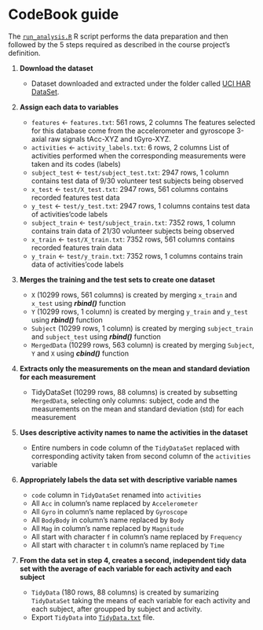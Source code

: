 # CodeBook guide

The [`run_analysis.R`](https://github.com/xyzdiego/Getting-and-Cleaning-Data-Course-Project/blob/master/run_analysis.R) R script performs the data preparation and then followed by the 5 steps required as described in the course project’s definition.

1. **Download the dataset**
	* Dataset downloaded and extracted under the folder called [UCI HAR DataSet](https://d396qusza40orc.cloudfront.net/getdata%2Fprojectfiles%2FUCI%20HAR%20Dataset.zip).

2. **Assign each data to variables**
	* `features` <- `features.txt`: 561 rows, 2 columns
	The features selected for this database come from the accelerometer and gyroscope 3-axial raw signals tAcc-XYZ and tGyro-XYZ.
	* `activities` <- `activity_labels.txt`: 6 rows, 2 columns
	List of activities performed when the corresponding measurements were taken and its codes (labels)
	* `subject_test` <- `test/subject_test.txt`: 2947 rows, 1 column
	contains test data of 9/30 volunteer test subjects being observed
	* `x_test` <- `test/X_test.txt`: 2947 rows, 561 columns
	contains recorded features test data
	* `y_test` <- `test/y_test.txt`: 2947 rows, 1 columns
	contains test data of activities’code labels
	* `subject_train` <- `test/subject_train.txt`: 7352 rows, 1 column
	contains train data of 21/30 volunteer subjects being observed
	* `x_train` <- `test/X_train.txt`: 7352 rows, 561 columns
	contains recorded features train data
	* `y_train` <- `test/y_train.txt`: 7352 rows, 1 columns
	contains train data of activities’code labels

3. **Merges the training and the test sets to create one dataset**
	* `X` (10299 rows, 561 columns) is created by merging `x_train` and `x_test` using _**rbind()**_ function
	* `Y` (10299 rows, 1 column) is created by merging `y_train` and `y_test` using _**rbind()**_ function
	* `Subject` (10299 rows, 1 column) is created by merging `subject_train` and `subject_test` using _**rbind()**_ function
	* `MergedData` (10299 rows, 563 column) is created by merging `Subject`, `Y` and `X` using _**cbind()**_ function

4. **Extracts only the measurements on the mean and standard deviation for each measurement**
	* TidyDataSet (10299 rows, 88 columns) is created by subsetting `MergedData`, selecting only columns: subject, code and the measurements on the mean and standard deviation (std) for each measurement

5. **Uses descriptive activity names to name the activities in the dataset**
	* Entire numbers in code column of the `TidyDataSet` replaced with corresponding activity taken from second column of the `activities` variable

6. **Appropriately labels the data set with descriptive variable names**
	* `code` column in `TidyDataSet` renamed into `activities`
	* All `Acc` in column’s name replaced by `Accelerometer`
	* All `Gyro` in column’s name replaced by `Gyroscope`
	* All `BodyBody` in column’s name replaced by `Body`
	* All `Mag` in column’s name replaced by `Magnitude`
	* All start with character `f` in column’s name replaced by `Frequency`
	* All start with character `t` in column’s name replaced by `Time`

7. **From the data set in step 4, creates a second, independent tidy data set with the average of each variable for each activity and each subject**
	* `TidyData` (180 rows, 88 columns) is created by sumarizing `TidyDataSet` taking the means of each variable for each activity and each subject, after groupped by subject and activity.
	* Export `TidyData` into [`TidyData.txt`](https://github.com/xyzdiego/Getting-and-Cleaning-Data-Course-Project/blob/master/TidyData.txt) file.